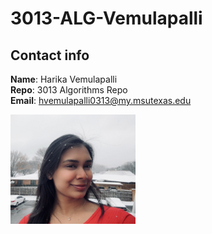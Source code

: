 # 3013-ALG-Vemulapalli

## Contact info
**Name**: Harika Vemulapalli  
**Repo**: 3013 Algorithms Repo  
**Email**: hvemulapalli0313@my.msutexas.edu  

<img src="https://github.com/HarikaV03/3013-ALG-Vemulapalli/blob/main/harika.jpg" width="200">

